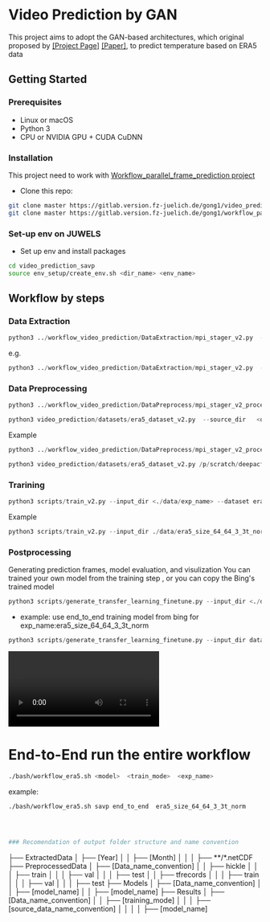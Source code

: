 # Video Prediction by GAN

This project aims to adopt the GAN-based architectures,  which original proposed by [[Project Page]](https://alexlee-gk.github.io/video_prediction/) [[Paper]](https://arxiv.org/abs/1804.01523), to predict temperature based on ERA5 data
 
## Getting Started ###
### Prerequisites
- Linux or macOS
- Python 3
- CPU or NVIDIA GPU + CUDA CuDNN

### Installation 
This project need to work with [Workflow_parallel_frame_prediction project](https://gitlab.version.fz-juelich.de/gong1/workflow_parallel_frame_prediction)
- Clone this repo:
```bash
git clone master https://gitlab.version.fz-juelich.de/gong1/video_prediction_savp.git
git clone master https://gitlab.version.fz-juelich.de/gong1/workflow_parallel_frame_prediction.git
```

### Set-up env on JUWELS

- Set up env and install packages

```bash
cd video_prediction_savp
source env_setup/create_env.sh <dir_name> <env_name>
```

## Workflow by steps

### Data Extraction

```python
python3 ../workflow_video_prediction/DataExtraction/mpi_stager_v2.py  --source_dir <input_dir1> --destination_dir <output_dir1>
```

e.g. 
```python
python3 ../workflow_video_prediction/DataExtraction/mpi_stager_v2.py  --source_dir /p/fastdata/slmet/slmet111/met_data/ecmwf/era5/nc/2017/ --destination_dir /p/scratch/deepacf/bing/extractedData
```

### Data Preprocessing
```python
python3 ../workflow_video_prediction/DataPreprocess/mpi_stager_v2_process_netCDF.py --source_dir <output_dir1> --destination_dir <output_dir2> 

python3 video_prediction/datasets/era5_dataset_v2.py  --source_dir   <output_dir2> --destination_dir <.data/exp_name>
```

Example
```python
python3 ../workflow_video_prediction/DataPreprocess/mpi_stager_v2_process_netCDF.py --source_dir /p/scratch/deepacf/bing/extractedData --destination_dir /p/scratch/deepacf/bing/preprocessedData

python3 video_prediction/datasets/era5_dataset_v2.py /p/scratch/deepacf/bing/preprocessedData  ./data/era5_64_64_3_3t_norm
 ```
 
### Trarining

```python
python3 scripts/train_v2.py --input_dir <./data/exp_name> --dataset era5  --model <savp> --model_hparams_dict hparams/kth/ours_savp/model_hparams.json --output_dir <./logs/{exp_name}/{mode}/>
```

Example
```python
python3 scripts/train_v2.py --input_dir ./data/era5_size_64_64_3_3t_norm --dataset era5  --model savp --model_hparams_dict hparams/kth/ours_savp/model_hparams.json --output_dir logs/era5_64_64_3_3t_norm/end_to_end
```
### Postprocessing

Generating prediction frames, model evaluation, and visulization
You can trained your own model from the training step , or you can copy the Bing's trained model

```python
python3 scripts/generate_transfer_learning_finetune.py --input_dir <./data/exp_name>  --dataset_hparams sequence_length=20 --checkpoint <./logs/{exp_name}/{mode}/{model}> --mode test --results_dir <./results/{exp_name}/{mode}>  --batch_size <batch_size> --dataset era5
```

- example: use end_to_end training model from bing for exp_name:era5_size_64_64_3_3t_norm
```python
python3 scripts/generate_transfer_learning_finetune.py --input_dir data/era5_size_64_64_3_3t_norm --dataset_hparams sequence_length=20 --checkpoint /p/project/deepacf/deeprain/bing/video_prediction_savp/logs/era5_size_64_64_3_3t_norm/end_to_end/ours_savp --mode test --results_dir results_test_samples/era5_size_64_64_3_3t_norm/end_to_end  --batch_size 4 --dataset era5
```

![Groud Truth](/results_test_samples/era5_size_64_64_3_norm_dup/ours_savp/Sample_Batch_id_0_Sample_1.mp4)
# End-to-End run the entire workflow

```bash
./bash/workflow_era5.sh <model>  <train_mode>  <exp_name>
```

example:
```bash
./bash/workflow_era5.sh savp end_to_end  era5_size_64_64_3_3t_norm




### Recomendation of output folder structure and name convention

```
├── ExtractedData
│   ├── [Year]
│   │   ├── [Month]
│   │   │   ├── **/*.netCDF
├── PreprocessedData
│   ├── [Data_name_convention]
│   │   ├── hickle
│   │   │   ├── train
│   │   │   ├── val
│   │   │   ├── test
│   │   ├── tfrecords
│   │   │   ├── train
│   │   │   ├── val
│   │   │   ├── test
├── Models
│   ├── [Data_name_convention]
│   │   ├── [model_name]
│   │   ├── [model_name]
├── Results
│   ├── [Data_name_convention]
│   │   ├── [training_mode]
│   │   │   ├── [source_data_name_convention]
│   │   │   │   ├── [model_name]

```